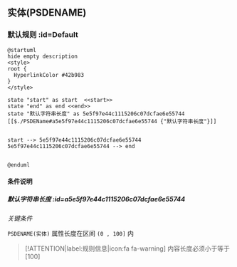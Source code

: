 ## 实体(PSDENAME) <!-- {docsify-ignore-all} -->

   

### 默认规则 :id=Default

```plantuml
@startuml
hide empty description
<style>
root {
  HyperlinkColor #42b983
}
</style>

state "start" as start  <<start>>
state "end" as end <<end>>
state "默认字符串长度" as 5e5f97e44c1115206c07dcfae6e55744 [[$./PSDEName#a5e5f97e44c1115206c07dcfae6e55744 {"默认字符串长度"}]]


start --> 5e5f97e44c1115206c07dcfae6e55744 
5e5f97e44c1115206c07dcfae6e55744 --> end 


@enduml
```

#### 条件说明

##### 默认字符串长度 :id=a5e5f97e44c1115206c07dcfae6e55744


*关键条件*


`PSDENAME(实体)` 属性长度在区间 `(0 , 100]` 内

> [!ATTENTION|label:规则信息|icon:fa fa-warning]
> 内容长度必须小于等于[100]







